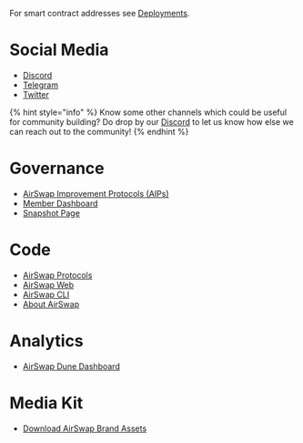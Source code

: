 For smart contract addresses see [Deployments](./technology/deployments).

# Social Media

- [Discord](https://discord.gg/Pc6gV3hFjR)
- [Telegram](https://t.me/airswapofficial)
- [Twitter](https://x.com/airswap)

{% hint style="info" %}
Know some other channels which could be useful for community building? Do drop by our [Discord](https://discord.gg/Pc6gV3hFjR) to let us know how else we can reach out to the community!
{% endhint %}

# Governance

- [AirSwap Improvement Protocols \(AIPs\)](https://github.com/airswap/airswap-aips/issues)
- [Member Dashboard](https://dao.airswap.eth.limo/)
- [Snapshot Page](https://snapshot.org/#/vote.airswap.eth)

# Code

- [AirSwap Protocols](https://github.com/airswap/airswap-protocols)
- [AirSwap Web](https://github.com/airswap/airswap-web)
- [AirSwap CLI](https://github.com/airswap/airswap-cli)
- [About AirSwap](https://github.com/airswap/airswap-about)

# Analytics

- [AirSwap Dune Dashboard](https://dune.com/airswap/airswap-v3)

# Media Kit

- [Download AirSwap Brand Assets](.gitbook/assets/AirSwap_Brand_Assets.zip)
